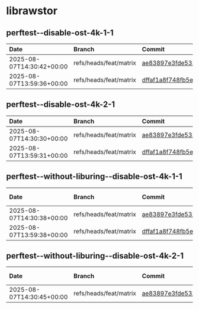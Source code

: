 # librawstor

## perftest--disable-ost-4k-1-1

| Date | Branch | Commit | Read IOPS | Read Latency | Write IOPS | Write Latency |
| :--- | :---   | :---   |      ---: |         ---: |       ---: |          ---: |
| 2025-08-07T14:30:42+00:00 | refs/heads/feat/matrix | [ae83897e3fde532454f6cf3d6c4216188662d95b](ae83897e3fde532454f6cf3d6c4216188662d95b.md) | 32653.0 | 3239.053242 | 32619.3 | 26567.514934 |
| 2025-08-07T13:59:36+00:00 | refs/heads/feat/matrix | [dffaf1a8f748fb5ee5b5820a8add1973d5bd69fb](dffaf1a8f748fb5ee5b5820a8add1973d5bd69fb.md) | 31540.421053 | 3465.195603 | 31526.947368 | 27233.908731 |

## perftest--disable-ost-4k-2-1

| Date | Branch | Commit | Read IOPS | Read Latency | Write IOPS | Write Latency |
| :--- | :---   | :---   |      ---: |         ---: |       ---: |          ---: |
| 2025-08-07T14:30:30+00:00 | refs/heads/feat/matrix | [ae83897e3fde532454f6cf3d6c4216188662d95b](ae83897e3fde532454f6cf3d6c4216188662d95b.md) | 71693.789474 | 4928.125862 | 71605.473684 | 21917.193458 |
| 2025-08-07T13:59:31+00:00 | refs/heads/feat/matrix | [dffaf1a8f748fb5ee5b5820a8add1973d5bd69fb](dffaf1a8f748fb5ee5b5820a8add1973d5bd69fb.md) | 69222.0 | 5192.843759 | 69151.789474 | 22560.838487 |

## perftest--without-liburing--disable-ost-4k-1-1

| Date | Branch | Commit | Read IOPS | Read Latency | Write IOPS | Write Latency |
| :--- | :---   | :---   |      ---: |         ---: |       ---: |          ---: |
| 2025-08-07T14:30:38+00:00 | refs/heads/feat/matrix | [ae83897e3fde532454f6cf3d6c4216188662d95b](ae83897e3fde532454f6cf3d6c4216188662d95b.md) | 137315.894737 | 2985.614253 | 137154.947368 | 3734.665849 |
| 2025-08-07T13:59:38+00:00 | refs/heads/feat/matrix | [dffaf1a8f748fb5ee5b5820a8add1973d5bd69fb](dffaf1a8f748fb5ee5b5820a8add1973d5bd69fb.md) | 140382.6 | 2926.136746 | 140191.9 | 3674.073272 |

## perftest--without-liburing--disable-ost-4k-2-1

| Date | Branch | Commit | Read IOPS | Read Latency | Write IOPS | Write Latency |
| :--- | :---   | :---   |      ---: |         ---: |       ---: |          ---: |
| 2025-08-07T14:30:45+00:00 | refs/heads/feat/matrix | [ae83897e3fde532454f6cf3d6c4216188662d95b](ae83897e3fde532454f6cf3d6c4216188662d95b.md) | 183941.4 | 2130.509978 | 183755.1 | 8253.115912 |


